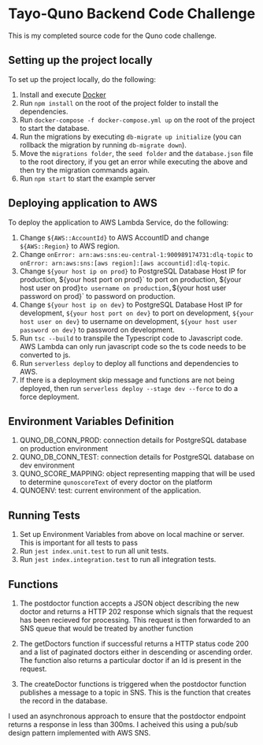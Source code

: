 # Tayo-Quno Backend Code Challenge

This is my completed source code for the Quno code challenge.

## Setting up the project locally

To set up the project locally, do the following:

1. Install and execute [Docker](https://www.docker.com/)
2. Run `npm install` on the root of the project folder to install the dependencies.
3. Run `docker-compose -f docker-compose.yml up` on the root of the project to start the database.
4. Run the migrations by executing `db-migrate up initialize` (you can rollback the migration by running `db-migrate down`).
5. Move the `migrations folder`, the `seed folder` and the `database.json` file to the root directory, if you get an error while executing the above and then try the migration commands again.
6. Run `npm start` to start the example server

## Deploying application to AWS

To deploy the application to AWS Lambda Service, do the following:

1. Change `${AWS::AccountId}` to AWS AccountID and change `${AWS::Region}` to AWS region.
2. Change `onError: arn:aws:sns:eu-central-1:900989174731:dlq-topic` to `onError: arn:aws:sns:[aws region]:[aws accountid]:dlq-topic`.
3. Change `${your host ip on prod}` to PostgreSQL Database Host IP for production, $`{your host port on prod}` to port on production, `${your host user on prod}` to username on production, `${your host user password on prod}` to password on production.
4. Change `${your host ip on dev}` to PostgreSQL Database Host IP for development, `${your host port on dev}` to port on development, `${your host user on dev}` to username on development, `${your host user password on dev}` to password on development.
5. Run `tsc --build` to transpile the Typescript code to Javascript code. AWS Lambda can only run javascript code so the ts code needs to be converted to js.
6. Run `serverless deploy` to deploy all functions and dependencies to AWS.
7. If there is a deployment skip message and functions are not being deployed, then run `serverless deploy --stage dev --force` to do a force deployment.


## Environment Variables Definition

1. QUNO_DB_CONN_PROD: connection details for PostgreSQL database on production environment
2. QUNO_DB_CONN_TEST: connection details for PostgreSQL database on dev environment
3. QUNO_SCORE_MAPPING: object representing mapping that will be used to determine `qunoscoreText` of every doctor on the platform
4. QUNOENV: test: current environment of the application. 


## Running Tests

1. Set up Environment Variables from above on local machine or server. This is important for all tests to pass
1. Run `jest index.unit.test` to run all unit tests.
2. Run `jest index.integration.test` to run all integration tests.

## Functions

1. The postdoctor function accepts a JSON object describing the new doctor and returns a HTTP 202 response which signals that the request has been
   recieved for processing. This request is then forwarded to an SNS queue that would be treated by another function

2. The getDoctors function if successful returns a HTTP status code 200 and a list of paginated doctors either in descending or ascending order.
   The function also returns a particular doctor if an Id is present in the request.

3. The createDoctor functions is triggered when the postdoctor function publishes a message to a topic in SNS. This is the function that creates the record in the database.

I used an asynchronous approach to ensure that the postdoctor endpoint returns a response in less than 300ms. I acheived this using a pub/sub design pattern implemented with AWS SNS.




